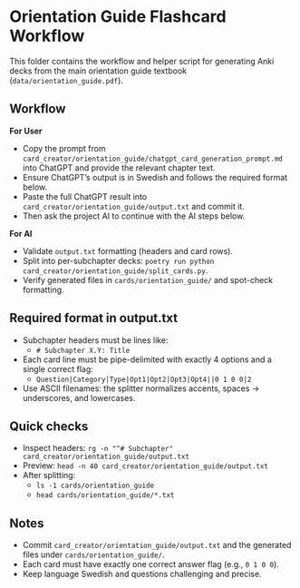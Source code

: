 # Orientation Guide Flashcard Workflow

This folder contains the workflow and helper script for generating Anki decks from the main orientation guide textbook (`data/orientation_guide.pdf`).

## Workflow

**For User**
- Copy the prompt from `card_creator/orientation_guide/chatgpt_card_generation_prompt.md` into ChatGPT and provide the relevant chapter text.
- Ensure ChatGPT’s output is in Swedish and follows the required format below.
- Paste the full ChatGPT result into `card_creator/orientation_guide/output.txt` and commit it.
- Then ask the project AI to continue with the AI steps below.

**For AI**
- Validate `output.txt` formatting (headers and card rows).
- Split into per-subchapter decks: `poetry run python card_creator/orientation_guide/split_cards.py`.
- Verify generated files in `cards/orientation_guide/` and spot-check formatting.

## Required format in output.txt

- Subchapter headers must be lines like:
  - `# Subchapter X.Y: Title`
- Each card line must be pipe-delimited with exactly 4 options and a single correct flag:
  - `Question|Category|Type|Opt1|Opt2|Opt3|Opt4||0 1 0 0|2`
- Use ASCII filenames: the splitter normalizes accents, spaces -> underscores, and lowercases.

## Quick checks

- Inspect headers: `rg -n "^# Subchapter" card_creator/orientation_guide/output.txt`
- Preview: `head -n 40 card_creator/orientation_guide/output.txt`
- After splitting:
  - `ls -1 cards/orientation_guide`
  - `head cards/orientation_guide/*.txt`

## Notes

- Commit `card_creator/orientation_guide/output.txt` and the generated files under `cards/orientation_guide/`.
- Each card must have exactly one correct answer flag (e.g., `0 1 0 0`).
- Keep language Swedish and questions challenging and precise.
